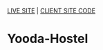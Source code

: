  [LIVE SITE](https://yooda-hostel-yh.web.app/)  |  [CLIENT SITE CODE](https://github.com/borhanshuvo/yooda-hostel)
# Yooda-Hostel
